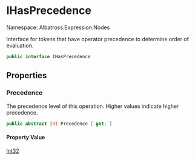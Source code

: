 # IHasPrecedence

Namespace: Albatross.Expression.Nodes

Interface for tokens that have operator precedence to determine order of evaluation.

```csharp
public interface IHasPrecedence
```

## Properties

### **Precedence**

The precedence level of this operation. Higher values indicate higher precedence.

```csharp
public abstract int Precedence { get; }
```

#### Property Value

[Int32](https://docs.microsoft.com/en-us/dotnet/api/system.int32)<br>
